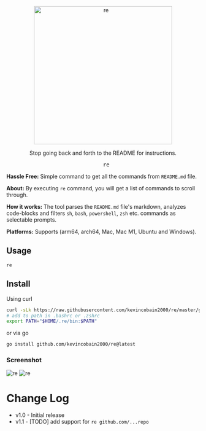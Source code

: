 <p align="center">
  <a href="https://github.com/kevincobain2000/re">
    <img alt="re" src="https://imgur.com/Jmrdvjp.png" width="360">
  </a>
</p>
<p align="center">
  Stop going back and forth to the README for instructions. <br>
</p>

<pre align="center">
  re
</pre>


**Hassle Free:** Simple command to get all the commands from `README.md` file.

**About:** By executing `re` command, you will get a list of commands to scroll through.

**How it works:** The tool parses the `README.md` file's markdown, analyzes code-blocks and filters `sh`, `bash`, `powershell`, `zsh` etc. commands as selectable prompts.

**Platforms:** Supports (arm64, arch64, Mac, Mac M1, Ubuntu and Windows).


## Usage

```
re
```

## Install

Using curl

```sh
curl -sLk https://raw.githubusercontent.com/kevincobain2000/re/master/git.io.sh | sh
# add to path in .bashrc or .zshrc
export PATH="$HOME/.re/bin:$PATH"
```
or via go
```sh
go install github.com/kevincobain2000/re@latest
```

### Screenshot

![re](https://imgur.com/DgrXIVs.png)
![re](https://imgur.com/Y9HUHO0.png)


# Change Log

- v1.0 - Initial release
- v1.1 - [TODO] add support for `re github.com/...repo`

